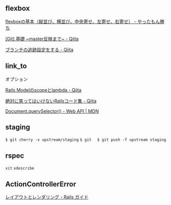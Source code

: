 ## flexbox
[flexboxの基本（縦並び、横並び、中央寄せ、左寄せ、右寄せ） - やったもん勝ち](http://benzenetarou.hatenablog.com/entry/flexbox-basic)

[[Git] 基礎 ~master反映まで~ - Qiita](https://qiita.com/hikaru_/items/dc875b27a515f9ee9284)

[ブランチの追跡設定をする - Qiita](https://qiita.com/Iyutaka/items/83264e4377bc398c1463)

## link_to
オプション

[Rails Modelのscopeとlambda - Qiita](https://qiita.com/shizuma/items/fe695fe8a07aee031f01)

[絶対に笑ってはいけないRailsコード集 - Qiita](https://qiita.com/klriutsa/items/607c769c662618b27732)

[Document.querySelector() - Web API | MDN](https://developer.mozilla.org/ja/docs/Web/API/Document/querySelector)

## staging
`$ git cherry -v upstream/staging`
`$ git  `
`$ git push -f upstream staging`

## rspec
`xit`
`xdescribe`

## ActionControllerError

[レイアウトとレンダリング - Rails ガイド](https://railsguides.jp/layouts_and_rendering.html)

